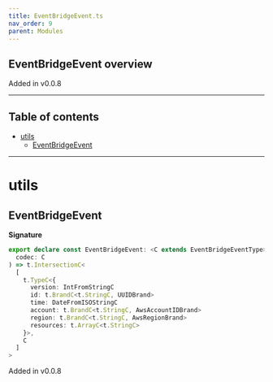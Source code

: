 ```yaml
---
title: EventBridgeEvent.ts
nav_order: 9
parent: Modules
---
```


## EventBridgeEvent overview

Added in v0.0.8

---

<h2 class="text-delta">Table of contents</h2>

- [utils](#utils)
  - [EventBridgeEvent](#eventbridgeevent)

---

# utils

## EventBridgeEvent

**Signature**

```ts
export declare const EventBridgeEvent: <C extends EventBridgeEventType>(
  codec: C
) => t.IntersectionC<
  [
    t.TypeC<{
      version: IntFromStringC
      id: t.BrandC<t.StringC, UUIDBrand>
      time: DateFromISOStringC
      account: t.BrandC<t.StringC, AwsAccountIDBrand>
      region: t.BrandC<t.StringC, AwsRegionBrand>
      resources: t.ArrayC<t.StringC>
    }>,
    C
  ]
>
```

Added in v0.0.8
